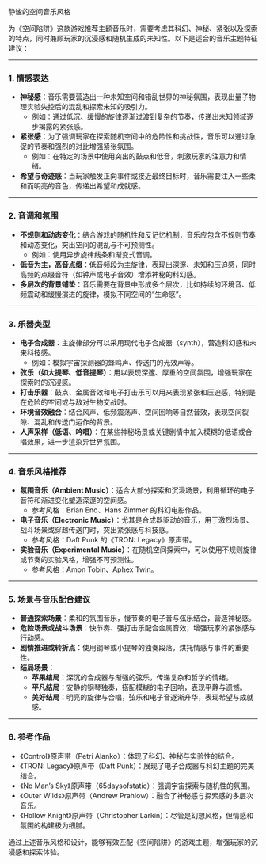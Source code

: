 静谧的空间音乐风格

为《空间陷阱》这款游戏推荐主题音乐时，需要考虑其科幻、神秘、紧张以及探索的特点，同时兼顾玩家的沉浸感和随机生成的未知性。以下是适合的音乐主题特征建议：

---

### 1. **情感表达**
- **神秘感**：音乐需要营造出一种未知空间和错乱世界的神秘氛围，表现出量子物理实验失控后的混乱和探索未知的吸引力。
  - 例如：通过低沉、缓慢的旋律逐渐过渡到复杂的节奏，传递出未知领域逐步揭露的紧张感。
- **紧张感**：为了强调玩家在探索随机空间中的危险性和挑战性，音乐可以通过急促的节奏和强烈的对比增强紧张氛围。
  - 例如：在特定的场景中使用突出的鼓点和低音，刺激玩家的注意力和情绪。
- **希望与奇迹感**：当玩家触发正向事件或接近最终目标时，音乐需要注入一些柔和而明亮的音色，传递出希望和成就感。

---

### 2. **音调和氛围**
- **不规则和动态变化**：结合游戏的随机性和反记忆机制，音乐应包含不规则节奏和动态变化，突出空间的混乱与不可预测性。
  - 例如：使用异步旋律线条和渐变式音调。
- **低音为主，高音点缀**：低音频段为主旋律，表现出深邃、未知和压迫感，同时高频的点缀音符（如钟声或电子音效）增添神秘的科幻感。
- **多层次的背景铺垫**：音乐需要在背景中形成多个层次，比如持续的环境音、低频震动和缓慢演进的旋律，模拟不同空间的“生命感”。

---

### 3. **乐器类型**
- **电子合成器**：主旋律部分可以采用现代电子合成器（synth），营造科幻感和未来科技感。
  - 例如：模拟宇宙探测器的蜂鸣声、传送门的光效声等。
- **弦乐（如大提琴、低音提琴）**：用以表现深邃、厚重的空间氛围，增强玩家在探索时的沉浸感。
- **打击乐器**：鼓点、金属音效和电子打击乐可以用来表现紧张和压迫感，特别是在危险的空间或与敌对生物交战时。
- **环境音效融合**：结合风声、低频震荡声、空间回响等自然音效，表现空间裂隙、混乱和传送门运作的背景。
- **人声采样（低语、吟唱）**：在某些神秘场景或关键剧情中加入模糊的低语或合唱效果，进一步渲染异世界氛围。

---

### 4. **音乐风格推荐**
- **氛围音乐（Ambient Music）**：适合大部分探索和沉浸场景，利用循环的电子音符和渐进变化塑造深邃的空间感。
  - 参考风格：Brian Eno、Hans Zimmer 的科幻电影作品。
- **电子音乐（Electronic Music）**：尤其是合成器驱动的音乐，用于激烈场景、战斗场景或穿越传送门时，突出紧张感与科技感。
  - 参考风格：Daft Punk 的《TRON: Legacy》原声带。
- **实验音乐（Experimental Music）**：在随机空间探索中，可以使用不规则旋律或节奏的实验风格，增强不可预测性。
  - 参考风格：Amon Tobin、Aphex Twin。

---

### 5. **场景与音乐配合建议**
- **普通探索场景**：柔和的氛围音乐，慢节奏的电子音与弦乐结合，营造神秘感。
- **危险场景或战斗场景**：快节奏、强打击乐配合金属音效，增强玩家的紧张感与行动感。
- **剧情推进或转折点**：使用钢琴或小提琴的独奏段落，烘托情感与事件的重要性。
- **结局场景**：
  - **苹果结局**：深沉的合成器与渐强的弦乐，传递复杂和哲学的情绪。
  - **平凡结局**：安静的钢琴独奏，搭配模糊的电子回响，表现平静与遗憾。
  - **美好结局**：明亮的旋律与合唱，弦乐和电子音逐渐升华，表现希望与成就感。

---

### 6. **参考作品**
- 《Control》原声带（Petri Alanko）：体现了科幻、神秘与实验性的结合。
- 《TRON: Legacy》原声带（Daft Punk）：展现了电子合成器与科幻主题的完美结合。
- 《No Man’s Sky》原声带（65daysofstatic）：强调宇宙探索与随机性的氛围。
- 《Outer Wilds》原声带（Andrew Prahlow）：融合了神秘感与探索感的多层次音乐。
- 《Hollow Knight》原声带（Christopher Larkin）：尽管是幻想风格，但情感和氛围的构建极为细腻。

通过上述音乐风格和设计，能够有效匹配《空间陷阱》的游戏主题，增强玩家的沉浸感和探索体验。
